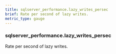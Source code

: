 ```yaml
---
title: sqlserver_performance.lazy_writes_persec
brief: Rate per second of lazy writes.
metric_type: gauge
---
```

### sqlserver_performance.lazy_writes_persec

Rate per second of lazy writes.
